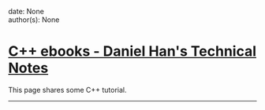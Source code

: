 
date: None  
author(s): None  

# [C++ ebooks - Daniel Han's Technical Notes](https://sites.google.com/site/xiangyangsite/home/technical-tips/software-development/c-ebooks)

This page shares some C++ tutorial.  
  
---


